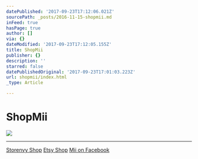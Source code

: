 ```yaml
---
datePublished: '2017-09-23T17:12:06.021Z'
sourcePath: _posts/2016-11-15-shopmii.md
inFeed: true
hasPage: true
author: []
via: {}
dateModified: '2017-09-23T17:12:05.155Z'
title: ShopMii
publisher: {}
description: ''
starred: false
datePublishedOriginal: '2017-09-23T17:01:03.223Z'
url: shopmii/index.html
_type: Article

---
```

# **ShopMii**
![](https://the-grid-user-content.s3-us-west-2.amazonaws.com/aed58cd6-9364-4a3f-b48e-46b506f9315d.jpg)

---

[Storenvy Shop][0]
[Etsy Shop][1]
[Mii on Facebook][2]

[0]: https://lgsignd.storenvy.com/
[1]: https://www.etsy.com/shop/lgsamicrafts/
[2]: https://www.facebook.com/CraftMii/